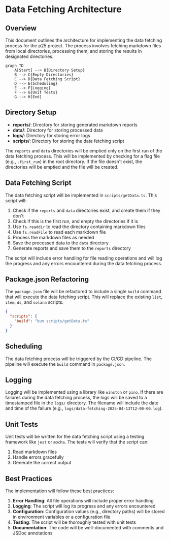 # Data Fetching Architecture

## Overview

This document outlines the architecture for implementing the data fetching process for the p25 project. The process involves fetching markdown files from local directories, processing them, and storing the results in designated directories.

```mermaid
graph TD
    A[Start] --> B{Directory Setup}
    B --> C{Empty Directories}
    C --> D{Data Fetching Script}
    D --> E{Scheduling}
    E --> F{Logging}
    F --> G{Unit Tests}
    G --> H[End]
```

## Directory Setup

- **reports/**: Directory for storing generated markdown reports
- **data/**: Directory for storing processed data
- **logs/**: Directory for storing error logs
- **scripts/**: Directory for storing the data fetching script

The `reports` and `data` directories will be emptied only on the first run of the data fetching process. This will be implemented by checking for a flag file (e.g., `.first_run`) in the root directory. If the file doesn't exist, the directories will be emptied and the file will be created.

## Data Fetching Script

The data fetching script will be implemented in `scripts/getData.ts`. This script will:

1. Check if the `reports` and `data` directories exist, and create them if they don't
2. Check if this is the first run, and empty the directories if it is
3. Use `fs.readdir` to read the directory containing markdown files
4. Use `fs.readFile` to read each markdown file
5. Process the markdown files as needed
6. Save the processed data to the `data` directory
7. Generate reports and save them to the `reports` directory

The script will include error handling for file reading operations and will log the progress and any errors encountered during the data fetching process.

## Package.json Refactoring

The `package.json` file will be refactored to include a single `build` command that will execute the data fetching script. This will replace the existing `list`, `item`, `ds`, and `solana` scripts.

```json
{
  "scripts": {
    "build": "bun scripts/getData.ts"
  }
}
```

## Scheduling

The data fetching process will be triggered by the CI/CD pipeline. The pipeline will execute the `build` command in `package.json`.

## Logging

Logging will be implemented using a library like `winston` or `pino`. If there are failures during the data fetching process, the logs will be saved to a timestamped file in the `logs/` directory. The filename will include the date and time of the failure (e.g., `logs/data-fetching-2025-04-13T12-00-00.log`).

## Unit Tests

Unit tests will be written for the data fetching script using a testing framework like `jest` or `mocha`. The tests will verify that the script can:

1. Read markdown files
2. Handle errors gracefully
3. Generate the correct output

## Best Practices

The implementation will follow these best practices:

1. **Error Handling**: All file operations will include proper error handling
2. **Logging**: The script will log its progress and any errors encountered
3. **Configuration**: Configuration values (e.g., directory paths) will be stored in environment variables or a configuration file
4. **Testing**: The script will be thoroughly tested with unit tests
5. **Documentation**: The code will be well-documented with comments and JSDoc annotations
